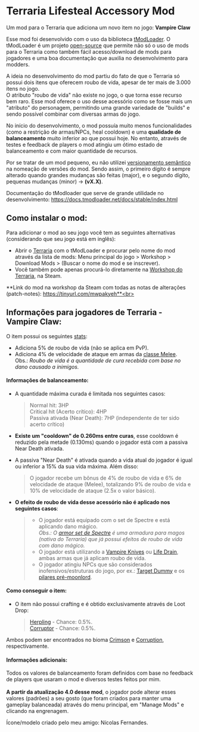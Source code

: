 # Terraria Lifesteal Accessory Mod
Um mod para o Terraria que adiciona um novo item no jogo: **Vampire Claw**<br>

Esse mod foi desenvolvido com o uso da biblioteca [tModLoader](https://store.steampowered.com/app/1281930/tModLoader/).
O tModLoader é um projeto [open-source](https://github.com/tModLoader/tModLoader) que permite não só o uso de mods para o Terraria como também fácil acesso/download de mods para jogadores e uma 
boa documentação que auxilia no desenvolvimento para modders.

A ideia no desenvolvimento do mod partiu do fato de que o Terraria só possui dois itens que oferecem roubo de vida, apesar de ter mais de 3.000 itens no jogo.<br>
O atributo "roubo de vida" não existe no jogo, o que torna esse recurso bem raro.
Esse mod oferece o uso desse acessório como se fosse mais um "atributo" do personagem, permitindo uma grande variedade de "builds" e sendo possível combinar com diversas armas do jogo.<br>

No início do desenvolvimento, o mod possuía muito menos funcionalidades (como a restrição de armas/NPCs, heal cooldown) e uma **qualidade de balanceamento** muito inferior ao que possui hoje. 
No entanto, através de testes e feedback de players o mod atingiu um ótimo estado de balanceamento e com maior quantidade de recursos.<br>

Por se tratar de um mod pequeno, eu não utilizei [versionamento semântico](https://www.alura.com.br/artigos/versionamento-semantico-breve-introducao) na nomeação de versões do mod.
Sendo assim, o primeiro dígito é sempre alterado quando grandes mudanças são feitas (major), e o segundo dígito, pequenas mudanças (minor) -> **(vX.X)**.

Documentação do tModloader que serve de grande utilidade no desenvolvimento:
https://docs.tmodloader.net/docs/stable/index.html <br>

<h2>Como instalar o mod:</h2>

Para adicionar o mod ao seu jogo você tem as seguintes alternativas (considerando que seu jogo está em inglês):
- Abrir o [Terraria](https://store.steampowered.com/app/105600/Terraria/) com o tModLoader e procurar pelo nome do mod através da lista de mods:
Menu principal do jogo > Workshop > Download Mods > (Buscar o nome do mod e se inscrever).<br>
- Você também pode apenas procurá-lo diretamente na [Workshop do Terraria](https://steamcommunity.com/app/105600/workshop/), na Steam.

**Link do mod na workshop da Steam com todas as notas de alterações (patch-notes): https://tinyurl.com/mwpakyeh**<br>

<h2>Informações para jogadores de Terraria - Vampire Claw:</h2>

O item possui os seguintes [stats](https://terraria.fandom.com/wiki/Player_stats):
- Adiciona 5% de roubo de vida (não se aplica em PvP).<br>
- Adiciona 4% de velocidade de ataque em armas da [classe Melee](https://terraria.fandom.com/wiki/Melee_weapons).<br>
Obs.: *Roubo de vida é a quantidade de cura recebida com base no dano causado a inimigos.*

<h4>Informações de balanceamento:</h4>

- A quantidade máxima curada é limitada nos seguintes casos:
  
  > Normal hit:                    3HP<br>
  > Critical hit (Acerto crítico): 4HP<br>
  > Passiva ativada (Near Death):  7HP (independente de ter sido acerto crítico)<br>
- **Existe um "cooldown" de 0.260ms entre curas**, esse cooldown é reduzido pela metade (0.130ms) quando o jogador está com a passiva Near Death ativada.
- A passiva "Near Death" é ativada quando a vida atual do jogador é igual ou inferior a 15% da sua vida máxima. Além disso:

  > O jogador recebe um bônus de 4% de roubo de vida e 6% de velocidade de ataque (Melee), totalizando 9% de roubo de vida e 10% de
  >  velocidade de ataque (2.5x o valor básico).

- **O efeito de roubo de vida desse acessório não é aplicado nos seguintes casos**:

  > - O jogador está equipado com o set de Spectre e está aplicando dano mágico.<br>
  >*Obs.: O [armor set de Spectre](https://terraria.fandom.com/wiki/Spectre_armor) é uma armadura para magos (nativa do Terraria) que já possui efeitos de roubo de vida com dano mágico.*<br>
  > - O jogador está utilizando a [Vampire Knives](https://terraria.fandom.com/wiki/Vampire_Knives) ou [Life Drain](https://terraria.fandom.com/wiki/Life_Drain), ambas armas que já aplicam roubo de vida.
  > - O jogador atingiu NPCs que são considerados inofensivos/estruturas do jogo, por ex.: [Target Dummy](https://terraria.fandom.com/wiki/Target_Dummy) e os [pilares pré-moonlord](https://terraria.fandom.com/wiki/Celestial_Pillars).

<h4>Como conseguir o item:</h4>

  - O item não possui crafting e é obtido exclusivamente através de Loot Drop:
    > [Herpling](https://terraria.fandom.com/wiki/Herpling) - Chance: 0.5%.<br>
    > [Corruptor](https://terraria.fandom.com/wiki/Corruptor) - Chance: 0.5%.

Ambos podem ser encontrados no bioma [Crimson](https://terraria.fandom.com/wiki/The_Crimson) e [Corruption](https://terraria.fandom.com/wiki/The_Corruption), respectivamente.

<h4>Informações adicionais:</h4>

Todos os valores de balanceamento foram definidos com base no feedback de players que usaram o mod e diversos testes feitos por mim.<br><br>
**A partir da atualização 4.0 desse mod**, o jogador pode alterar esses valores (padrões) a seu gosto (que foram criados para manter uma gameplay balanceada) através do menu principal, em "Manage Mods" e clicando na engrenagem.

Ícone/modelo criado pelo meu amigo: Nícolas Fernandes.
